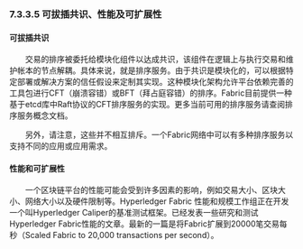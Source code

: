 ### 7.3.3.5 可拔插共识、性能及可扩展性
#### 可拔插共识
&emsp;&emsp;交易的排序被委托给模块化组件以达成共识，该组件在逻辑上与执行交易和维护帐本的节点解耦。具体来说，就是排序服务。由于共识是模块化的，可以根据特定部署或解决方案的信任假设来定制其实现。这种模块化架构允许平台依赖完善的工具包进行CFT（崩溃容错）或BFT（拜占庭容错）的排序。Fabric目前提供一种基于etcd库中Raft协议的CFT排序服务的实现。更多当前可用的排序服务请查阅排序服务概念文档。

&emsp;&emsp;另外，请注意，这些并不相互排斥。一个Fabric网络中可以有多种排序服务以支持不同的应用或应用需求。

#### 性能和可扩展性
&emsp;&emsp;一个区块链平台的性能可能会受到许多因素的影响，例如交易大小、区块大小、网络大小以及硬件限制等。Hyperledger Fabric 性能和规模工作组正在开发一个叫Hyperledger Caliper的基准测试框架。已经发表一些研究和测试Hyperledger Fabric性能的文章。最新的一篇是将Fabric扩展到20000笔交易每秒（Scaled Fabric to 20,000 transactions per second）。